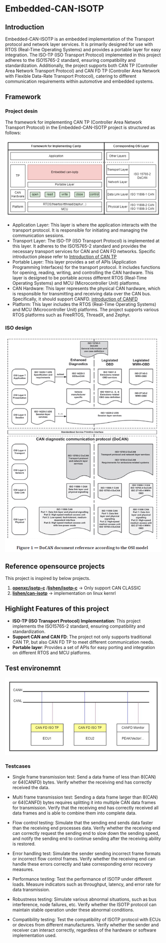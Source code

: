 # Embedded-CAN-ISOTP

## Introduction

Embedded-CAN-ISOTP is an embedded implementation of the Transport protocol and network layer services. It is primarily designed for use with RTOS (Real-Time Operating Systems) and provides a portable layer for easy integration. The ISO-TP (ISO Transport Protocol) implemented in this project adheres to the ISO15765-2 standard, ensuring compatibility and standardization. Additionally, the project supports both CAN TP (Controller Area Network Transport Protocol) and CAN FD TP (Controller Area Network with Flexible Data-Rate Transport Protocol), catering to different communication requirements within automotive and embedded systems.

## Framework
### Project desin
The framework for implementing CAN TP (Controller Area Network Transport Protocol) in the Embedded-CAN-ISOTP project is structured as follows:
<div style="text-align: center;">
  <img src="./docs/cantp_framework.jpg">
</div>

- Application Layer: This layer is where the application interacts with the transport protocol. It is responsible for initiating and managing the communication sessions.
- Transport Layer: The ISO-TP (ISO Transport Protocol) is implemented at this layer. It adheres to the ISO15765-2 standard and provides the necessary transport services for CAN and CAN FD networks. Specific introduction please refer to [Introduction of CAN TP](./CAN_ISO15765.md)
- Portable Layer: This layer provides a set of APIs (Application Programming Interfaces) for the transport protocol. It includes functions for opening, reading, writing, and controlling the CAN hardware. This layer is designed to be portable across different RTOS (Real-Time Operating Systems) and MCU (Microcontroller Unit) platforms.
- CAN Hardware: This layer represents the physical CAN hardware, which is responsible for transmitting and receiving data over the CAN bus. Specifically, it should support CANFD. [introduction of CANFD](./introduction_CANFD.md)
- Platform: This layer includes the RTOS (Real-Time Operating Systems) and MCU (Microcontroller Unit) platforms. The project supports various RTOS platforms such as FreeRTOS, ThreadX, and Zephyr.

### ISO design

<div style="text-align: center;">
  <img src="./docs/image.png">
</div>

## Reference opensource projects
This project is inspired by below projects.

1. **[openxc/isotp-c](https://github.com/openxc/isotp-c)** /**[lishen/isotp-c](https://github.com/lishen2/isotp-c)**
    -> Only support CAN CLASSIC
2. **[lishen/can-isotp](https://github.com/hartkopp/can-isotp)**
    -> implementation on linux kernrl 

## Highlight Features of this project
  - **ISO-TP (ISO Transport Protocol) Implementation**: This project implements the ISO15765-2 standard, ensuring compatibility and standardization.
  - **Support CAN and CAN FD**: The project not only supports traditional CAN TP, but also CAN FD TP to meet different communication needs.
  - **Portable layer**: Provides a set of APIs for easy porting and integration on different RTOS and MCU platforms.

## Test environemnt

<div style="text-align: center;">
  <img src="./docs/test_environment.jpg">
</div>

### Testcases
- Single frame transmission test:
Send a data frame of less than 8(CAN) or 64(CANFD) bytes.
Verify whether the receiving end has correctly received the data.

- Multi frame transmission test:
Sending a data frame larger than 8(CAN) or 64(CANFD) bytes requires splitting it into multiple CAN data frames for transmission.
Verify that the receiving end has correctly received all data frames and is able to combine them into complete data.

- Flow control testing:
Simulate that the sending end sends data faster than the receiving end processes data.
Verify whether the receiving end can correctly request the sending end to slow down the sending speed, and notify the sending end to continue sending after the receiving ability is restored.

- Error handling test:
Simulate the sender sending incorrect frame formats or incorrect flow control frames.
Verify whether the receiving end can handle these errors correctly and take corresponding error recovery measures.

- Performance testing:
Test the performance of ISOTP under different loads.
Measure indicators such as throughput, latency, and error rate for data transmission.

- Robustness testing:
Simulate various abnormal situations, such as bus interference, node failures, etc.
Verify whether the ISOTP protocol can maintain stable operation under these abnormal conditions.

- Compatibility testing:
Test the compatibility of ISOTP protocol with ECUs or devices from different manufacturers.
Verify whether the sender and receiver can interact correctly, regardless of the hardware or software implementation used.
